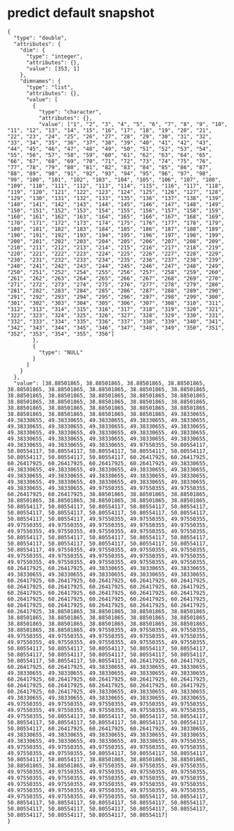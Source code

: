 # predict default snapshot

    {
      "type": "double",
      "attributes": {
        "dim": {
          "type": "integer",
          "attributes": {},
          "value": [353, 1]
        },
        "dimnames": {
          "type": "list",
          "attributes": {},
          "value": [
            {
              "type": "character",
              "attributes": {},
              "value": ["1", "2", "3", "4", "5", "6", "7", "8", "9", "10", "11", "12", "13", "14", "15", "16", "17", "18", "19", "20", "21", "22", "23", "24", "25", "26", "27", "28", "29", "30", "31", "32", "33", "34", "35", "36", "37", "38", "39", "40", "41", "42", "43", "44", "45", "46", "47", "48", "49", "50", "51", "52", "53", "54", "55", "56", "57", "58", "59", "60", "61", "62", "63", "64", "65", "66", "67", "68", "69", "70", "71", "72", "73", "74", "75", "76", "77", "78", "79", "80", "81", "82", "83", "84", "85", "86", "87", "88", "89", "90", "91", "92", "93", "94", "95", "96", "97", "98", "99", "100", "101", "102", "103", "104", "105", "106", "107", "108", "109", "110", "111", "112", "113", "114", "115", "116", "117", "118", "119", "120", "121", "122", "123", "124", "125", "126", "127", "128", "129", "130", "131", "132", "133", "135", "136", "137", "138", "139", "140", "141", "142", "143", "144", "145", "146", "147", "148", "149", "150", "151", "152", "153", "154", "155", "156", "157", "158", "159", "160", "161", "162", "163", "164", "165", "166", "167", "168", "169", "170", "171", "172", "173", "174", "175", "176", "177", "178", "179", "180", "181", "182", "183", "184", "185", "186", "187", "188", "189", "190", "191", "192", "193", "194", "195", "196", "197", "198", "199", "200", "201", "202", "203", "204", "205", "206", "207", "208", "209", "210", "211", "212", "213", "214", "215", "216", "217", "218", "219", "220", "221", "222", "223", "224", "225", "226", "227", "228", "229", "230", "231", "232", "233", "234", "235", "236", "237", "238", "239", "240", "241", "242", "243", "244", "245", "246", "247", "248", "249", "250", "251", "252", "254", "255", "256", "257", "258", "259", "260", "261", "262", "263", "264", "265", "266", "267", "268", "269", "270", "271", "272", "273", "274", "275", "276", "277", "278", "279", "280", "281", "282", "283", "284", "285", "286", "287", "288", "289", "290", "291", "292", "293", "294", "295", "296", "297", "298", "299", "300", "301", "302", "303", "304", "305", "306", "307", "308", "310", "311", "312", "313", "314", "315", "316", "317", "318", "319", "320", "321", "322", "323", "324", "325", "326", "327", "328", "329", "330", "331", "332", "333", "334", "335", "336", "337", "338", "339", "340", "341", "342", "343", "344", "345", "346", "347", "348", "349", "350", "351", "352", "353", "354", "355", "356"]
            },
            {
              "type": "NULL"
            }
          ]
        }
      },
      "value": [38.88501865, 38.88501865, 38.88501865, 38.88501865, 38.88501865, 38.88501865, 38.88501865, 38.88501865, 38.88501865, 38.88501865, 38.88501865, 38.88501865, 38.88501865, 38.88501865, 38.88501865, 38.88501865, 38.88501865, 38.88501865, 38.88501865, 38.88501865, 38.88501865, 38.88501865, 38.88501865, 38.88501865, 38.88501865, 38.88501865, 38.88501865, 38.88501865, 49.38330655, 49.38330655, 49.38330655, 49.38330655, 49.38330655, 49.38330655, 49.38330655, 49.38330655, 49.38330655, 49.38330655, 49.38330655, 49.38330655, 49.38330655, 49.38330655, 49.38330655, 49.38330655, 49.38330655, 49.38330655, 49.38330655, 49.38330655, 49.38330655, 49.38330655, 49.38330655, 49.38330655, 49.97550355, 50.80554117, 50.80554117, 50.80554117, 50.80554117, 50.80554117, 50.80554117, 50.80554117, 50.80554117, 50.80554117, 60.26417925, 60.26417925, 60.26417925, 60.26417925, 60.26417925, 60.26417925, 49.38330655, 49.38330655, 49.38330655, 49.38330655, 49.38330655, 49.38330655, 49.38330655, 49.38330655, 49.38330655, 49.38330655, 49.38330655, 49.38330655, 49.38330655, 49.38330655, 49.38330655, 49.38330655, 49.38330655, 49.38330655, 49.97550355, 49.97550355, 49.97550355, 60.26417925, 60.26417925, 38.88501865, 38.88501865, 38.88501865, 38.88501865, 38.88501865, 38.88501865, 38.88501865, 38.88501865, 50.80554117, 50.80554117, 50.80554117, 50.80554117, 50.80554117, 50.80554117, 50.80554117, 50.80554117, 50.80554117, 50.80554117, 50.80554117, 50.80554117, 49.97550355, 49.97550355, 49.97550355, 49.97550355, 49.97550355, 49.97550355, 49.97550355, 49.97550355, 49.97550355, 49.97550355, 49.97550355, 49.97550355, 49.97550355, 50.80554117, 50.80554117, 50.80554117, 50.80554117, 50.80554117, 50.80554117, 50.80554117, 50.80554117, 50.80554117, 50.80554117, 50.80554117, 49.97550355, 49.97550355, 49.97550355, 49.97550355, 49.97550355, 49.97550355, 49.97550355, 49.97550355, 49.97550355, 49.97550355, 49.97550355, 49.97550355, 49.97550355, 49.97550355, 60.26417925, 60.26417925, 49.38330655, 49.38330655, 49.38330655, 49.38330655, 49.38330655, 49.38330655, 49.38330655, 49.38330655, 60.26417925, 60.26417925, 60.26417925, 60.26417925, 60.26417925, 60.26417925, 60.26417925, 60.26417925, 60.26417925, 60.26417925, 60.26417925, 60.26417925, 60.26417925, 60.26417925, 60.26417925, 60.26417925, 60.26417925, 60.26417925, 60.26417925, 60.26417925, 60.26417925, 60.26417925, 60.26417925, 60.26417925, 60.26417925, 60.26417925, 38.88501865, 38.88501865, 38.88501865, 38.88501865, 38.88501865, 38.88501865, 38.88501865, 38.88501865, 38.88501865, 38.88501865, 38.88501865, 38.88501865, 38.88501865, 38.88501865, 38.88501865, 38.88501865, 49.97550355, 49.97550355, 49.97550355, 49.97550355, 49.97550355, 49.97550355, 49.97550355, 49.97550355, 49.97550355, 49.97550355, 49.97550355, 49.97550355, 49.97550355, 50.80554117, 50.80554117, 50.80554117, 50.80554117, 50.80554117, 50.80554117, 50.80554117, 50.80554117, 50.80554117, 50.80554117, 50.80554117, 50.80554117, 50.80554117, 60.26417925, 60.26417925, 60.26417925, 60.26417925, 49.38330655, 49.38330655, 49.38330655, 49.38330655, 49.38330655, 49.38330655, 49.38330655, 49.38330655, 60.26417925, 60.26417925, 60.26417925, 60.26417925, 60.26417925, 60.26417925, 60.26417925, 60.26417925, 60.26417925, 60.26417925, 60.26417925, 60.26417925, 49.38330655, 49.38330655, 49.38330655, 49.38330655, 49.38330655, 49.38330655, 49.38330655, 49.38330655, 49.97550355, 49.97550355, 49.97550355, 49.97550355, 49.97550355, 49.97550355, 49.97550355, 49.97550355, 49.97550355, 49.97550355, 49.97550355, 50.80554117, 50.80554117, 50.80554117, 50.80554117, 50.80554117, 50.80554117, 50.80554117, 50.80554117, 50.80554117, 50.80554117, 60.26417925, 60.26417925, 60.26417925, 49.38330655, 49.38330655, 49.38330655, 49.38330655, 49.38330655, 49.38330655, 49.38330655, 49.38330655, 49.38330655, 49.38330655, 49.97550355, 49.97550355, 49.97550355, 49.97550355, 49.97550355, 49.97550355, 49.97550355, 49.97550355, 50.80554117, 50.80554117, 50.80554117, 50.80554117, 50.80554117, 38.88501865, 38.88501865, 38.88501865, 38.88501865, 38.88501865, 49.97550355, 49.97550355, 49.97550355, 49.97550355, 49.97550355, 49.97550355, 49.97550355, 49.97550355, 49.97550355, 49.97550355, 49.97550355, 49.97550355, 49.97550355, 49.97550355, 49.97550355, 49.97550355, 49.97550355, 49.97550355, 49.97550355, 49.97550355, 49.97550355, 49.97550355, 49.97550355, 49.97550355, 49.97550355, 49.97550355, 50.80554117, 50.80554117, 50.80554117, 50.80554117, 50.80554117, 50.80554117, 50.80554117, 50.80554117, 50.80554117, 50.80554117, 50.80554117, 50.80554117, 50.80554117, 50.80554117, 50.80554117, 50.80554117]
    }

